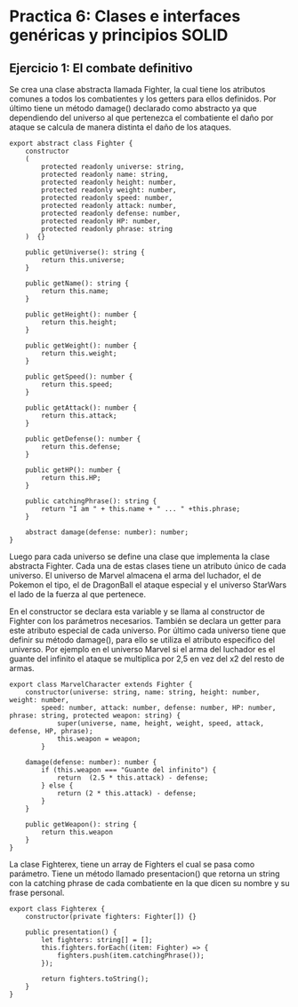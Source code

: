 # Practica 6: Clases e interfaces genéricas y principios SOLID

## Ejercicio 1: El combate definitivo

Se crea una clase abstracta llamada Fighter, la cual tiene los atributos comunes a todos los combatientes y los getters para ellos definidos. Por último tiene un método damage() declarado como abstracto ya que dependiendo del universo al que pertenezca el combatiente el daño por ataque se calcula de manera distinta el daño de los ataques.

    export abstract class Fighter {
        constructor
        (
            protected readonly universe: string,
            protected readonly name: string,
            protected readonly height: number,
            protected readonly weight: number,
            protected readonly speed: number,
            protected readonly attack: number,
            protected readonly defense: number,
            protected readonly HP: number,
            protected readonly phrase: string
        )  {}

        public getUniverse(): string {
            return this.universe;
        }

        public getName(): string {
            return this.name;
        }

        public getHeight(): number {
            return this.height;
        }

        public getWeight(): number {
            return this.weight;
        }

        public getSpeed(): number {
            return this.speed;
        }

        public getAttack(): number {
            return this.attack;
        }

        public getDefense(): number {
            return this.defense;
        }

        public getHP(): number {
            return this.HP;
        }

        public catchingPhrase(): string {
            return "I am " + this.name + " ... " +this.phrase;
        }

        abstract damage(defense: number): number;
    }

Luego para cada universo se define una clase que implementa la clase abstracta Fighter. Cada una de estas clases tiene un atributo único de cada universo. El universo de Marvel almacena el arma del luchador, el de Pokemon el tipo, el de DragonBall el ataque especial y el universo StarWars el lado de la fuerza al que pertenece.

En el constructor se declara esta variable y se llama al constructor de Fighter con los parámetros necesarios. También se declara un getter para este atributo especial de cada universo. Por último cada universo tiene que definir su método damage(), para ello se utiliza el atributo especifico del universo. Por ejemplo en el universo Marvel si el arma del luchador es el guante del infinito el ataque se multiplica por 2,5 en vez del x2 del resto de armas.

    export class MarvelCharacter extends Fighter {
        constructor(universe: string, name: string, height: number, weight: number,
            speed: number, attack: number, defense: number, HP: number, phrase: string, protected weapon: string) {
                super(universe, name, height, weight, speed, attack, defense, HP, phrase);
                this.weapon = weapon;
            }

        damage(defense: number): number {
            if (this.weapon === "Guante del infinito") {
                return  (2.5 * this.attack) - defense;
            } else {
                return (2 * this.attack) - defense;
            }
        }

        public getWeapon(): string {
            return this.weapon
        }
    }

La clase Fighterex, tiene un array de Fighters el cual se pasa como parámetro. Tiene un método llamado presentacion() que retorna un string con la catching phrase de cada combatiente en la que dicen su nombre y su frase personal.

    export class Fighterex {
        constructor(private fighters: Fighter[]) {}

        public presentation() {
            let fighters: string[] = [];
            this.fighters.forEach((item: Fighter) => {
                fighters.push(item.catchingPhrase());
            });

            return fighters.toString();
        }
    }
